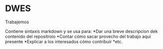 # DWES
Trabajemos

Contiene sintaxis markdown y se usa para:
*Dar una breve descripcion dek contenido del repositroio
*Contar cómo sacar provecho del trabajo aqui presente
*Explicar a los interesados cómo contribuir
*etc.
